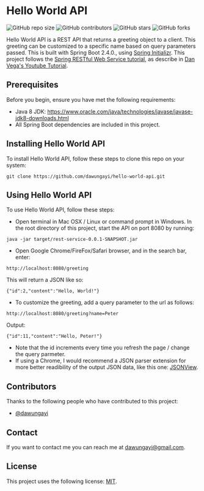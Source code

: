 # Hello World API

![GitHub repo size](https://img.shields.io/github/repo-size/dawungayi/hello-world-api)
![GitHub contributors](https://img.shields.io/github/contributors/dawungayi/hello-world-api)
![GitHub stars](https://img.shields.io/github/stars/dawungayi/hello-world-api?style=social)
![GitHub forks](https://img.shields.io/github/forks/dawungayi/hello-world-api?style=social)

Hello World API is a REST API that returns a greeting object to a client. This greeting can be customized to a specific name based on query parameters passed. This is built with Spring Boot 2.4.0., using [Spring Initializr](https://start.spring.io/). This project follows the [Spring RESTful Web Service tutorial](https://spring.io/guides/gs/rest-service/), as describe in [Dan Vega's Youtube Tutorial](https://www.youtube.com/watch?v=MWLe1tqPmUo). 

## Prerequisites

Before you begin, ensure you have met the following requirements:

* Java 8 JDK: https://www.oracle.com/java/technologies/javase/javase-jdk8-downloads.html
* All Spring Boot dependencies are included in this project.


## Installing Hello World API

To install Hello World API, follow these steps to clone this repo on your system:
```
git clone https://github.com/dawungayi/hello-world-api.git
```

## Using Hello World API

To use Hello World API, follow these steps:
* Open terminal in Mac OSX / Linux or command prompt in Windows. In the root directory of this project, start the API on port 8080 by running:

```
java -jar target/rest-service-0.0.1-SNAPSHOT.jar
```

* Open Google Chrome/FireFox/Safari browser, and in the search bar, enter: 
```
http://localhost:8080/greeting
```
This will return a JSON like so:
```
{"id":2,"content":"Hello, World!"}
```

* To customize the greeting, add a query parameter to the url as follows:
```
http://localhost:8080/greeting?name=Peter
```
Output:
```
{"id":11,"content":"Hello, Peter!"}
```

* Note that the id increments every time you refresh the page / change the query parmeter.
* If using a Chrome, I would recommend a JSON parser extension for more better readibility of the output JSON data, like this one: [JSONView](https://chrome.google.com/webstore/detail/jsonview/chklaanhfefbnpoihckbnefhakgolnmc). 

## Contributors
Thanks to the following people who have contributed to this project:
* [@dawungayi](https://github.com/dawungayi)

## Contact

If you want to contact me you can reach me at <dawungayi@gmail.com>.

## License

This project uses the following license: [MIT](https://opensource.org/licenses/MIT).